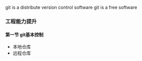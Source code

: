 git is a distribute version control software
git is a free software

### 工程能力提升
#### 第一节 git基本控制
+ 本地仓库
+ 远程仓库
